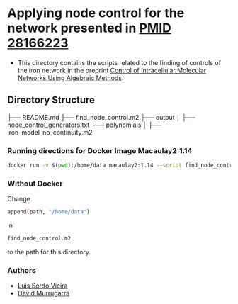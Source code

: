 # Applying node control for the network presented in [PMID 28166223](https://www.ncbi.nlm.nih.gov/pubmed/28166223)
* This directory contains the scripts related to the finding of controls of the iron network in the  preprint [Control of Intracellular Molecular Networks Using Algebraic Methods](https://www.biorxiv.org/content/10.1101/682989v1).
## Directory Structure

├── README.md
├── find_node_control.m2
├── output
│   ├── node_control_generators.txt
├── polynomials
│   ├── iron_model_no_continuity.m2


### Running directions for Docker Image Macaulay2:1.14

```bash
docker run -v $(pwd):/home/data macaulay2:1.14 --script find_node_controls.m2
``` 

### Without Docker
Change 
```bash 
append(path, "/home/data")
```
in 
```bash
find_node_control.m2
```
to the path for this directory.

### Authors
* [Luis Sordo Vieira](mailto:luis.sordovieira@jax.org)
* [David Murrugarra](mailto:murruagarra@uky.edu)
